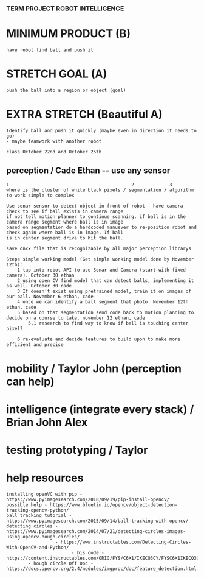 ### TERM PROJECT ROBOT INTELLIGENCE

# MINIMUM PRODUCT (B)
    have robot find ball and push it

# STRETCH GOAL (A)
    push the ball into a region or object (goal)

# EXTRA STRETCH (Beautiful A)
    Identify ball and push it quickly (maybe even in direction it needs to go)
    - maybe teamwork with another robot

    class October 22nd and October 25th
## perception / Cade Ethan -- use any sensor
    1                                             2             3
    where is the cluster of white black pixels / segmentation / algorithm to work simple to complex

    Use sonar sensor to detect object in front of robot - have camera check to see if ball exists in camera range
    if not tell motion planner to continue scanning. if ball is in the camera range segment where ball is in image
    based on segmentation do a hardcoded manuever to re-position robot and check again where ball is in image. If ball
    is in center segment drive to hit the ball.

    save onxx file that is recognizable by all major perception librarys

    Steps simple working model (Get simple working model done by November 12th):
        1 tap into robot API to use Sonar and Camera (start with fixed camera). October 30 ethan
        2 using open CV find model that can detect balls, implementing it as well. October 30 cade
        3 If doesn't exist using pretrained model, train it on images of our ball. November 6 ethan, cade
        4 once we can identify a ball segment that photo. November 12th ethan, cade
        5 based on that segmentation send code back to motion planning to decide on a course to take. november 12 ethan, cade
            5.1 research to find way to know if ball is touching center pixel?

        6 re-evaluate and decide features to build upon to make more efficient and precise


# mobility / Taylor John (perception can help)
# intelligence (integrate every stack) / Brian John Alex
# testing prototyping / Taylor

# help resources
    installing openVC with pip - https://www.pyimagesearch.com/2018/09/19/pip-install-opencv/
    possible help - https://www.bluetin.io/opencv/object-detection-tracking-opencv-python/
    ball tracking tutorial - https://www.pyimagesearch.com/2015/09/14/ball-tracking-with-opencv/
    detecting circles - https://www.pyimagesearch.com/2014/07/21/detecting-circles-images-using-opencv-hough-circles/
                      - https://www.instructables.com/Detecting-Circles-With-OpenCV-and-Python/
                            - his code - https://content.instructables.com/ORIG/FYS/C6X1/IKECQ3CY/FYSC6X1IKECQ3CY.py
            - hough circle Off Doc - https://docs.opencv.org/2.4/modules/imgproc/doc/feature_detection.html

